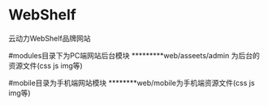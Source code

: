 # WebShelf
云动力WebShelf品牌网站

#modules目录下为PC端网站后台模块
    *********web/asseets/admin 为后台的资源文件(css js img等)

#mobile目录为手机端网站模块
	********web/mobile为手机端资源文件(css js img等)


